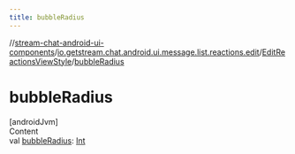 ```yaml
---
title: bubbleRadius
---
```

//[stream-chat-android-ui-components](../../../index.md)/[io.getstream.chat.android.ui.message.list.reactions.edit](../index.md)/[EditReactionsViewStyle](index.md)/[bubbleRadius](bubbleRadius.md)



# bubbleRadius  
[androidJvm]  
Content  
val [bubbleRadius](bubbleRadius.md): [Int](https://kotlinlang.org/api/latest/jvm/stdlib/kotlin/-int/index.html)  



